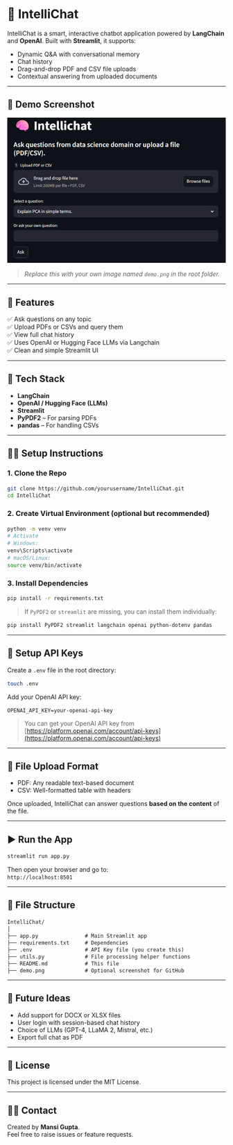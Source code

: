 # 🤖 IntelliChat

IntelliChat is a smart, interactive chatbot application powered by **LangChain** and **OpenAI**. Built with **Streamlit**, it supports:
- Dynamic Q&A with conversational memory
- Chat history
- Drag-and-drop PDF and CSV file uploads
- Contextual answering from uploaded documents

---

## 📸 Demo Screenshot

![IntelliChat Screenshot](demo.png)  
> *Replace this with your own image named `demo.png` in the root folder.*

---

## 🚀 Features

✅ Ask questions on any topic  
✅ Upload PDFs or CSVs and query them  
✅ View full chat history  
✅ Uses OpenAI or Hugging Face LLMs via Langchain  
✅ Clean and simple Streamlit UI

---

## 🧱 Tech Stack

- **LangChain**
- **OpenAI / Hugging Face (LLMs)**
- **Streamlit**
- **PyPDF2** – For parsing PDFs  
- **pandas** – For handling CSVs  

---

## 🧑‍💻 Setup Instructions

### 1. Clone the Repo

```bash
git clone https://github.com/yourusername/IntelliChat.git
cd IntelliChat
```

### 2. Create Virtual Environment (optional but recommended)

```bash
python -m venv venv
# Activate
# Windows:
venv\Scripts\activate
# macOS/Linux:
source venv/bin/activate
```

### 3. Install Dependencies

```bash
pip install -r requirements.txt
```

> If `PyPDF2` or `streamlit` are missing, you can install them individually:

```bash
pip install PyPDF2 streamlit langchain openai python-dotenv pandas
```

---

## 🔑 Setup API Keys

Create a `.env` file in the root directory:

```bash
touch .env
```

Add your OpenAI API key:

```env
OPENAI_API_KEY=your-openai-api-key
```

> You can get your OpenAI API key from [https://platform.openai.com/account/api-keys](https://platform.openai.com/account/api-keys)

---

## 📁 File Upload Format

* PDF: Any readable text-based document  
* CSV: Well-formatted table with headers

Once uploaded, IntelliChat can answer questions **based on the content** of the file.

---

## ▶️ Run the App

```bash
streamlit run app.py
```

Then open your browser and go to:  
`http://localhost:8501`

---

## 📌 File Structure

```
IntelliChat/
│
├── app.py               # Main Streamlit app
├── requirements.txt     # Dependencies
├── .env                 # API Key file (you create this)
├── utils.py             # File processing helper functions
├── README.md            # This file
├── demo.png             # Optional screenshot for GitHub
```

---

## 📣 Future Ideas

* Add support for DOCX or XLSX files  
* User login with session-based chat history  
* Choice of LLMs (GPT-4, LLaMA 2, Mistral, etc.)  
* Export full chat as PDF

---

## 📝 License

This project is licensed under the MIT License.

---

## 🙋‍♀️ Contact

Created by **Mansi Gupta**.  
Feel free to raise issues or feature requests.
